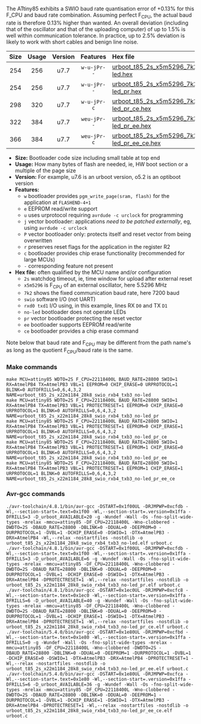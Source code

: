 The ATtiny85 exhibits a SWIO baud rate quantisation error of +0.13% for this F_CPU and baud rate combination. Assuming perfect F<sub>CPU</sub>, the actual baud rate is therefore 0.13% higher than wanted. An overall deviation (including that of the oscillator and that of the uploading computer) of up to 1.5% is well within communication tolerance. In practice, up to 2.5% deviation is likely to work with short cables and benign line noise.

|Size|Usage|Version|Features|Hex file|
|:-:|:-:|:-:|:-:|:--|
|254|256|u7.7|`w-u-jPr--`|[urboot_t85_2s_x5m5296_7k2_swio_rxb4_txb3_no-led.hex](https://raw.githubusercontent.com/stefanrueger/urboot.hex/main/mcus/attiny85/watchdog_2_s/external_oscillator/%2B5m529600_hz/%2B%2B%2B7k2_baud/swio_rxb4_txb3/no-led/urboot_t85_2s_x5m5296_7k2_swio_rxb4_txb3_no-led.hex)|
|254|256|u7.7|`w-u-jPr--`|[urboot_t85_2s_x5m5296_7k2_swio_rxb4_txb3_no-led_pr.hex](https://raw.githubusercontent.com/stefanrueger/urboot.hex/main/mcus/attiny85/watchdog_2_s/external_oscillator/%2B5m529600_hz/%2B%2B%2B7k2_baud/swio_rxb4_txb3/no-led/urboot_t85_2s_x5m5296_7k2_swio_rxb4_txb3_no-led_pr.hex)|
|298|320|u7.7|`w-u-jPr-c`|[urboot_t85_2s_x5m5296_7k2_swio_rxb4_txb3_no-led_pr_ce.hex](https://raw.githubusercontent.com/stefanrueger/urboot.hex/main/mcus/attiny85/watchdog_2_s/external_oscillator/%2B5m529600_hz/%2B%2B%2B7k2_baud/swio_rxb4_txb3/no-led/urboot_t85_2s_x5m5296_7k2_swio_rxb4_txb3_no-led_pr_ce.hex)|
|322|384|u7.7|`weu-jPr--`|[urboot_t85_2s_x5m5296_7k2_swio_rxb4_txb3_no-led_pr_ee.hex](https://raw.githubusercontent.com/stefanrueger/urboot.hex/main/mcus/attiny85/watchdog_2_s/external_oscillator/%2B5m529600_hz/%2B%2B%2B7k2_baud/swio_rxb4_txb3/no-led/urboot_t85_2s_x5m5296_7k2_swio_rxb4_txb3_no-led_pr_ee.hex)|
|366|384|u7.7|`weu-jPr-c`|[urboot_t85_2s_x5m5296_7k2_swio_rxb4_txb3_no-led_pr_ee_ce.hex](https://raw.githubusercontent.com/stefanrueger/urboot.hex/main/mcus/attiny85/watchdog_2_s/external_oscillator/%2B5m529600_hz/%2B%2B%2B7k2_baud/swio_rxb4_txb3/no-led/urboot_t85_2s_x5m5296_7k2_swio_rxb4_txb3_no-led_pr_ee_ce.hex)|

- **Size:** Bootloader code size including small table at top end
- **Usage:** How many bytes of flash are needed, ie, HW boot section or a multiple of the page size
- **Version:** For example, u7.6 is an urboot version, o5.2 is an optiboot version
- **Features:**
  + `w` bootloader provides `pgm_write_page(sram, flash)` for the application at `FLASHEND-4+1`
  + `e` EEPROM read/write support
  + `u` uses urprotocol requiring `avrdude -c urclock` for programming
  + `j` vector bootloader: applications *need to be patched externally*, eg, using `avrdude -c urclock`
  + `P` vector bootloader only: protects itself and reset vector from being overwritten
  + `r` preserves reset flags for the application in the register R2
  + `c` bootloader provides chip erase functionality (recommended for large MCUs)
  + `-` corresponding feature not present
- **Hex file:** often qualified by the MCU name and/or configuration
  + `2s` watchdog timeout, ie, time window for upload after external reset
  + `x5m5296` is F<sub>CPU</sub> of an external oscillator, here 5.5296 MHz
  + `7k2` shows the fixed communication baud rate, here 7200 baud
  + `swio` software I/O (not UART)
  + `rxd0 txd1` I/O using, in this example, lines RX `D0` and TX `D1`
  + `no-led` bootloader does not operate LEDs
  + `pr` vector bootloader protecting the reset vector
  + `ee` bootloader supports EEPROM read/write
  + `ce` bootloader provides a chip erase command


Note below that baud rate and F<sub>CPU</sub> may be different from the path name's as long as the quotient F<sub>CPU</sub>/baud rate is the same.

### Make commands
```
make MCU=attiny85 WDTO=2S F_CPU=22118400L BAUD_RATE=28800 SWIO=1 RX=AtmelPB4 TX=AtmelPB3 VBL=1 EEPROM=0 CHIP_ERASE=0 URPROTOCOL=1 BLINK=0 AUTOFRILLS=0,6,4,3,2 NAME=urboot_t85_2s_x22m1184_28k8_swio_rxb4_txb3_no-led
make MCU=attiny85 WDTO=2S F_CPU=22118400L BAUD_RATE=28800 SWIO=1 RX=AtmelPB4 TX=AtmelPB3 VBL=1 PROTECTRESET=1 EEPROM=0 CHIP_ERASE=0 URPROTOCOL=1 BLINK=0 AUTOFRILLS=0,6,4,3,2 NAME=urboot_t85_2s_x22m1184_28k8_swio_rxb4_txb3_no-led_pr
make MCU=attiny85 WDTO=2S F_CPU=22118400L BAUD_RATE=28800 SWIO=1 RX=AtmelPB4 TX=AtmelPB3 VBL=1 PROTECTRESET=1 EEPROM=0 CHIP_ERASE=1 URPROTOCOL=1 BLINK=0 AUTOFRILLS=0,6,4,3,2 NAME=urboot_t85_2s_x22m1184_28k8_swio_rxb4_txb3_no-led_pr_ce
make MCU=attiny85 WDTO=2S F_CPU=22118400L BAUD_RATE=28800 SWIO=1 RX=AtmelPB4 TX=AtmelPB3 VBL=1 PROTECTRESET=1 EEPROM=1 CHIP_ERASE=0 URPROTOCOL=1 BLINK=0 AUTOFRILLS=0,6,4,3,2 NAME=urboot_t85_2s_x22m1184_28k8_swio_rxb4_txb3_no-led_pr_ee
make MCU=attiny85 WDTO=2S F_CPU=22118400L BAUD_RATE=28800 SWIO=1 RX=AtmelPB4 TX=AtmelPB3 VBL=1 PROTECTRESET=1 EEPROM=1 CHIP_ERASE=1 URPROTOCOL=1 BLINK=0 AUTOFRILLS=0,6,4,3,2 NAME=urboot_t85_2s_x22m1184_28k8_swio_rxb4_txb3_no-led_pr_ee_ce
```

### Avr-gcc commands
```
./avr-toolchain/4.8.1/bin/avr-gcc -DSTART=0x1f00UL -DRJMPWP=0xcfdb -Wl,--section-start=.text=0x1f00 -Wl,--section-start=.version=0x1ffa -DFRILLS=3 -D_urboot_AVAILABLE=20 -g -Wundef -Wall -Os -fno-split-wide-types -mrelax -mmcu=attiny85 -DF_CPU=22118400L -Wno-clobbered -DWDTO=2S -DBAUD_RATE=28800 -DBLINK=0 -DDUAL=0 -DEEPROM=0 -DURPROTOCOL=1 -DVBL=1 -DCHIP_ERASE=0 -DSWIO=1 -DTX=AtmelPB3 -DRX=AtmelPB4 -Wl,--relax -nostartfiles -nostdlib -o urboot_t85_2s_x22m1184_28k8_swio_rxb4_txb3_no-led.elf urboot.c
./avr-toolchain/4.8.1/bin/avr-gcc -DSTART=0x1f00UL -DRJMPWP=0xcfdb -Wl,--section-start=.text=0x1f00 -Wl,--section-start=.version=0x1ffa -DFRILLS=3 -D_urboot_AVAILABLE=6 -g -Wundef -Wall -Os -fno-split-wide-types -mrelax -mmcu=attiny85 -DF_CPU=22118400L -Wno-clobbered -DWDTO=2S -DBAUD_RATE=28800 -DBLINK=0 -DDUAL=0 -DEEPROM=0 -DURPROTOCOL=1 -DVBL=1 -DCHIP_ERASE=0 -DSWIO=1 -DTX=AtmelPB3 -DRX=AtmelPB4 -DPROTECTRESET=1 -Wl,--relax -nostartfiles -nostdlib -o urboot_t85_2s_x22m1184_28k8_swio_rxb4_txb3_no-led_pr.elf urboot.c
./avr-toolchain/4.8.1/bin/avr-gcc -DSTART=0x1ec0UL -DRJMPWP=0xcfc8 -Wl,--section-start=.text=0x1ec0 -Wl,--section-start=.version=0x1ffa -DFRILLS=6 -D_urboot_AVAILABLE=40 -g -Wundef -Wall -Os -fno-split-wide-types -mrelax -mmcu=attiny85 -DF_CPU=22118400L -Wno-clobbered -DWDTO=2S -DBAUD_RATE=28800 -DBLINK=0 -DDUAL=0 -DEEPROM=0 -DURPROTOCOL=1 -DVBL=1 -DCHIP_ERASE=1 -DSWIO=1 -DTX=AtmelPB3 -DRX=AtmelPB4 -DPROTECTRESET=1 -Wl,--relax -nostartfiles -nostdlib -o urboot_t85_2s_x22m1184_28k8_swio_rxb4_txb3_no-led_pr_ce.elf urboot.c
./avr-toolchain/5.4.0/bin/avr-gcc -DSTART=0x1e80UL -DRJMPWP=0xcfbd -Wl,--section-start=.text=0x1e80 -Wl,--section-start=.version=0x1ffa -DFRILLS=0 -g -Wundef -Wall -Os -fno-split-wide-types -mrelax -mmcu=attiny85 -DF_CPU=22118400L -Wno-clobbered -DWDTO=2S -DBAUD_RATE=28800 -DBLINK=0 -DDUAL=0 -DEEPROM=1 -DURPROTOCOL=1 -DVBL=1 -DCHIP_ERASE=0 -DSWIO=1 -DTX=AtmelPB3 -DRX=AtmelPB4 -DPROTECTRESET=1 -Wl,--relax -nostartfiles -nostdlib -o urboot_t85_2s_x22m1184_28k8_swio_rxb4_txb3_no-led_pr_ee.elf urboot.c
./avr-toolchain/5.4.0/bin/avr-gcc -DSTART=0x1e80UL -DRJMPWP=0xcfca -Wl,--section-start=.text=0x1e80 -Wl,--section-start=.version=0x1ffa -DFRILLS=6 -D_urboot_AVAILABLE=36 -g -Wundef -Wall -Os -fno-split-wide-types -mrelax -mmcu=attiny85 -DF_CPU=22118400L -Wno-clobbered -DWDTO=2S -DBAUD_RATE=28800 -DBLINK=0 -DDUAL=0 -DEEPROM=1 -DURPROTOCOL=1 -DVBL=1 -DCHIP_ERASE=1 -DSWIO=1 -DTX=AtmelPB3 -DRX=AtmelPB4 -DPROTECTRESET=1 -Wl,--relax -nostartfiles -nostdlib -o urboot_t85_2s_x22m1184_28k8_swio_rxb4_txb3_no-led_pr_ee_ce.elf urboot.c
```


